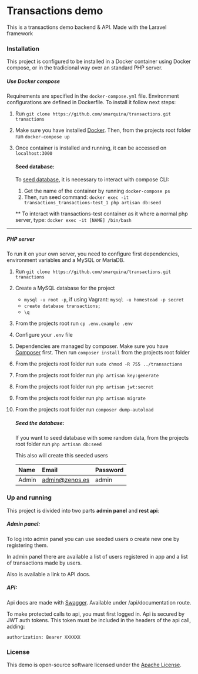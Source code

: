 # Transactions demo

This is a transactions demo backend & API. Made with the Laravel framework

### Installation
   
   This project is configured to be installed in a Docker container using Docker compose, or in the tradicional way
   over an standard PHP server.
    
   ##### Use Docker compose
   Requirements are specified in the `docker-compose.yml` file. Environment configurations are defined in Dockerfile.
   To install it follow next steps:
   
   1. Run `git clone https://github.com/smarquina/transactions.git tranactions`
   2. Make sure you have installed [Docker](https://docs.docker.com/). 
   Then, from the projects root folder run `docker-compose up` 
   3. Once container is installed and running, it can be accessed on `localhost:3000`
   
      #### Seed database:
      To [seed database](#seed-the-database), it is necessary to interact with compose CLI:
        1. Get the name of the container by running `docker-compose ps`
        2. Then, run seed command: `docker exec -it transactions_transactions-test_1 php artisan db:seed`
        
        ** To interact with transactions-test container as it where a normal php server, type: `docker exec -it [NAME] /bin/bash`
      
   ___
   ##### PHP server 
   To run it on your own server, you need to configure first dependencies, 
   environment variables and a MySQL or MariaDB.

1. Run `git clone https://github.com/smarquina/transactions.git tranactions`
2. Create a MySQL database for the project
    * ```mysql -u root -p```, if using Vagrant: ```mysql -u homestead -p secret```
    * ```create database transactions;```
    * ```\q```
3. From the projects root run `cp .env.example .env`
4. Configure your `.env` file
5. Dependencies are managed by composer. Make sure you
       have [Composer](https://getcomposer.org/) first. Then run `composer install` from the projects root folder
6. From the projects root folder run `sudo chmod -R 755 ../transactions`
7. From the projects root folder run `php artisan key:generate`
8. From the projects root folder run `php artisan jwt:secret`
9. From the projects root folder run `php artisan migrate`
10. From the projects root folder run `composer dump-autoload`

    ##### Seed the database:
    If you want to seed database with some random data, from the projects root folder run `php artisan db:seed`

    This also will create this seeded users
    
    |Name|Email|Password|
    |:------------|:------------|:------------|
    |Admin|admin@zenos.es|admin|

### Up and running

This project is divided into two parts **admin panel** and **rest api**:

   ##### Admin panel:
   To log into admin panel you can use seeded users o create new one by registering them.
   
   In admin panel there are available a list of users registered in app and a list of
   transactions made by users.
   
   Also is available a link to API docs.
   
   ##### API:
   Api docs are made with [Swagger](https://swagger.io/). Available under /api/documentation route.
   
   To make protected calls to api, you must first logged in. Api is secured by JWT auth tokens.
   This token must be included in the headers of the api call, adding:
   
    authorization: Bearer XXXXXX


### License

This demo is open-source software licensed under the [Apache License](https://opensource.org/licenses/Apache-2.0).
